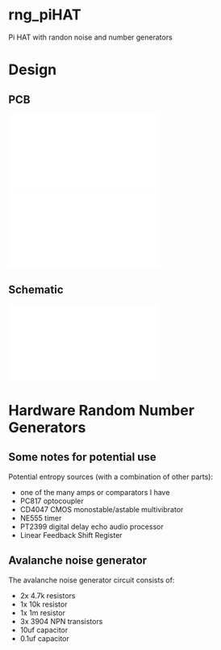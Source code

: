 # rng_piHAT
Pi HAT with randon noise and number generators 

# Design
## PCB
![PCB_design](schematic/PCB_design.pdf)
![PCB_3d](schematic/PCB_3d.pdf)

## Schematic
![schematic](schematic/schematic.pdf)

# Hardware Random Number Generators
## Some notes for potential use
Potential entropy sources (with a combination of other parts):
* one of the many amps or comparators I have
* PC817 optocoupler
* CD4047 CMOS monostable/astable multivibrator
* NE555 timer
* PT2399 digital delay echo audio processor
* Linear Feedback Shift Register

## Avalanche noise generator
The avalanche noise generator circuit consists of:
- 2x 4.7k resistors
- 1x 10k resistor
- 1x 1m resistor
- 3x 3904 NPN transistors
- 10uf capacitor
- 0.1uf capacitor
